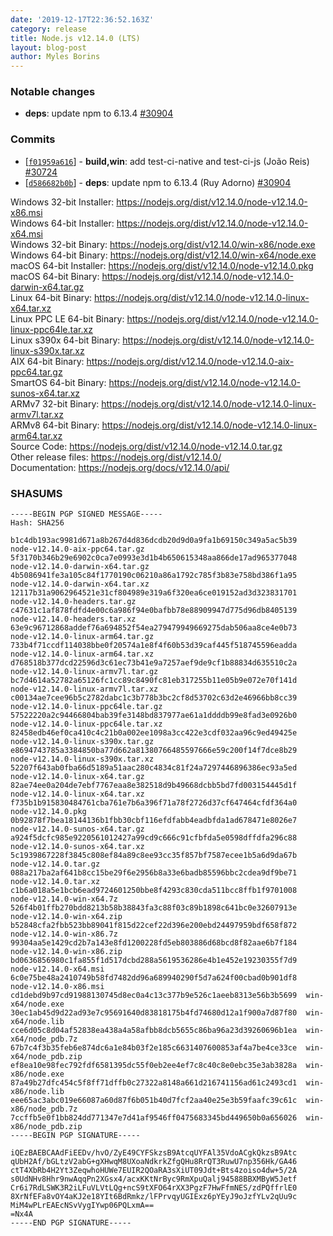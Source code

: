 ```yaml
---
date: '2019-12-17T22:36:52.163Z'
category: release
title: Node.js v12.14.0 (LTS)
layout: blog-post
author: Myles Borins
---
```


### Notable changes

- **deps**: update npm to 6.13.4 [#30904](https://github.com/nodejs/node/pull/30904)

### Commits

- \[[`f01959a616`](https://github.com/nodejs/node/commit/f01959a616)] - **build,win**: add test-ci-native and test-ci-js (João Reis) [#30724](https://github.com/nodejs/node/pull/30724)
- \[[`d586682b0b`](https://github.com/nodejs/node/commit/d586682b0b)] - **deps**: update npm to 6.13.4 (Ruy Adorno) [#30904](https://github.com/nodejs/node/pull/30904)

Windows 32-bit Installer: https://nodejs.org/dist/v12.14.0/node-v12.14.0-x86.msi \
Windows 64-bit Installer: https://nodejs.org/dist/v12.14.0/node-v12.14.0-x64.msi \
Windows 32-bit Binary: https://nodejs.org/dist/v12.14.0/win-x86/node.exe \
Windows 64-bit Binary: https://nodejs.org/dist/v12.14.0/win-x64/node.exe \
macOS 64-bit Installer: https://nodejs.org/dist/v12.14.0/node-v12.14.0.pkg \
macOS 64-bit Binary: https://nodejs.org/dist/v12.14.0/node-v12.14.0-darwin-x64.tar.gz \
Linux 64-bit Binary: https://nodejs.org/dist/v12.14.0/node-v12.14.0-linux-x64.tar.xz \
Linux PPC LE 64-bit Binary: https://nodejs.org/dist/v12.14.0/node-v12.14.0-linux-ppc64le.tar.xz \
Linux s390x 64-bit Binary: https://nodejs.org/dist/v12.14.0/node-v12.14.0-linux-s390x.tar.xz \
AIX 64-bit Binary: https://nodejs.org/dist/v12.14.0/node-v12.14.0-aix-ppc64.tar.gz \
SmartOS 64-bit Binary: https://nodejs.org/dist/v12.14.0/node-v12.14.0-sunos-x64.tar.xz \
ARMv7 32-bit Binary: https://nodejs.org/dist/v12.14.0/node-v12.14.0-linux-armv7l.tar.xz \
ARMv8 64-bit Binary: https://nodejs.org/dist/v12.14.0/node-v12.14.0-linux-arm64.tar.xz \
Source Code: https://nodejs.org/dist/v12.14.0/node-v12.14.0.tar.gz \
Other release files: https://nodejs.org/dist/v12.14.0/ \
Documentation: https://nodejs.org/docs/v12.14.0/api/

### SHASUMS

```
-----BEGIN PGP SIGNED MESSAGE-----
Hash: SHA256

b1c4db193ac9981d671a8b267d4d836dcdb20d9d0a9fa1b69150c349a5ac5b39  node-v12.14.0-aix-ppc64.tar.gz
5f3170b346b29e6902c0ca7e0993e3d1b4b650615348aa866de17ad965377048  node-v12.14.0-darwin-x64.tar.gz
4b5086941fe3a105c84f1770190c06210a86a1792c785f3b83e758bd386f1a95  node-v12.14.0-darwin-x64.tar.xz
12117b31a9062964521e31cf804989e319a6f320ea6ce019152ad3d323831701  node-v12.14.0-headers.tar.gz
c47631c1af878fdfd4e00c6a986f94e0bafbb78e88909947d775d96db8405139  node-v12.14.0-headers.tar.xz
63e9c96712868addef76a694852f54ea279479949669275dab506aa8ce4e0b73  node-v12.14.0-linux-arm64.tar.gz
733b4f71ccdf114038bbe0f20574a1e8f4f60b53d39caf445f518745596eadda  node-v12.14.0-linux-arm64.tar.xz
d768518b377dcd22596d3c61ec73b41e9a7257aef9de9cf1b88834d635510c2a  node-v12.14.0-linux-armv7l.tar.gz
bc7d4614a52782a65126fc1cc89c8490fc81eb317255b11e05b9e072e70f141d  node-v12.14.0-linux-armv7l.tar.xz
c00134ae7cee96b5c2782dabc1c3b778b3bc2cf8d53702c63d2e46966bb8cc39  node-v12.14.0-linux-ppc64le.tar.gz
57522220a2c94466804bab39fe3148bd837977ae61a1ddddb99e8fad3e0926b0  node-v12.14.0-linux-ppc64le.tar.xz
82458edb46ef0ca410c4c21b0a002ee1098a3cc422e3cdf032aa96c9ed49425e  node-v12.14.0-linux-s390x.tar.gz
e8694743785a3384850ba77d662a81380766485597666e59c200f14f7dce8b29  node-v12.14.0-linux-s390x.tar.xz
52207f643ab0fba66d5189a51aac280c4834c81f24a7297446896386ec93a5ed  node-v12.14.0-linux-x64.tar.gz
82ae74ee0a204de7ebf7767eaa8e382518d9b49668dcbb5bd7fd003154445d1f  node-v12.14.0-linux-x64.tar.xz
f735b1b915830484761cba761e7b6a396f71a78f2726d37cf647464cfdf364a0  node-v12.14.0.pkg
0b92878f7bea18144136b1fbb30cbf116efdfabb4eadbfda1ad678471e8026e7  node-v12.14.0-sunos-x64.tar.gz
a924f5dcfc985e9220561012427a99cd9c666c91cfbfda5e0598dffdfa296c88  node-v12.14.0-sunos-x64.tar.xz
5c1939867228f3845c808ef84a89c8ee93cc35f857bf7587ecee1b5a6d9da67b  node-v12.14.0.tar.gz
088a217ba2af641b8cc15be29f6e2956b8a33e6badb85596bbc2cdea9df9be71  node-v12.14.0.tar.xz
c1b6a018a5e1bcb6ead9724601250bbe8f4293c830cda511bcc8ffb1f9701008  node-v12.14.0-win-x64.7z
526f4b01ffb270bdd8213b58b38843fa3c88f03c89b1898c641bc0e32607913e  node-v12.14.0-win-x64.zip
b52848cfa2fbb523bb89041f815d22cef22d396e200ebd24497959bdf658f872  node-v12.14.0-win-x86.7z
99304aa5e1429cd2b7a143e8fd1200228fd5eb803886d68bcd8f82aae6b7f184  node-v12.14.0-win-x86.zip
bd0636856980c1fa855f1d517dcbd288a5619536286e4b1e452e19230355f7d9  node-v12.14.0-x64.msi
6c0e75be48a2410749b58fd7482dd96a689940290f5d7a624f00cbad0b901df8  node-v12.14.0-x86.msi
cd1debd9b97cd91988130745d8ec0a4c13c377b9e526c1aeeb8313e56b3b5699  win-x64/node.exe
30ec1ab45d9d22ad93e7c95691640d83818175b4fd74680d12a1f900a7d87f80  win-x64/node.lib
cce6d05c8d04af52838ea438a4a58afbb8dcb5655c86ba96a23d39260696b1ea  win-x64/node_pdb.7z
67b7c4f3b35feb6e874dc6a1e84b03f2e185c6631407600853af4a7be4ce33ce  win-x64/node_pdb.zip
ef8ea10e98fec792fdf6581395dc55f0eb2ee4ef7c8c40c8e0ebc35e3ab3828a  win-x86/node.exe
87a49b27dfc454c5f8ff71dffb0c27322a8148a661d216741156ad61c2493cd1  win-x86/node.lib
eee65ac3abc019e66087a60d87f6b051b40d7fcf2aa40e25e3b59faafc39c61c  win-x86/node_pdb.7z
7ccffb5e0f1bb824dd771347e7d41af9546ff0475683345bd449650b0a656026  win-x86/node_pdb.zip
-----BEGIN PGP SIGNATURE-----

iQEzBAEBCAAdFiEEDv/hvO/ZyE49CYFSkzsB9AtcqUYFAl35VdoACgkQkzsB9Atc
qUbH2Af/bGLtzV2abG+gXHwqM8UXoaNdkrkZfgQHu8RrQT3RuwU7np356Hk/GA46
ctT4XbRb4H2Yt3ZeqwhoHUWe7EUIR2QOaRA3sXiUT09Jdt+Bts4zoiso4dw+5/2A
s0UdNHv8Hhr9nwAqqPn2XGsx4/acxKKtNrByc9RmXpuQalj94588BBXMByW5Jetf
Cr6i7RdLSWK3R2iLFuVLVtLQg+ncS9tXFO64rXX3PgzF7HwFfmNES/zdPQffrlE0
8XrNfEFa8vOY4aKJ2e18YIt6BdRmkz/lFPrvqyUGIExz6pYEyJ9oJzfYLv2qUu9c
MiM4wPLrEAEcNSvVygIYwp06PQLxmA==
=Nx4A
-----END PGP SIGNATURE-----

```
